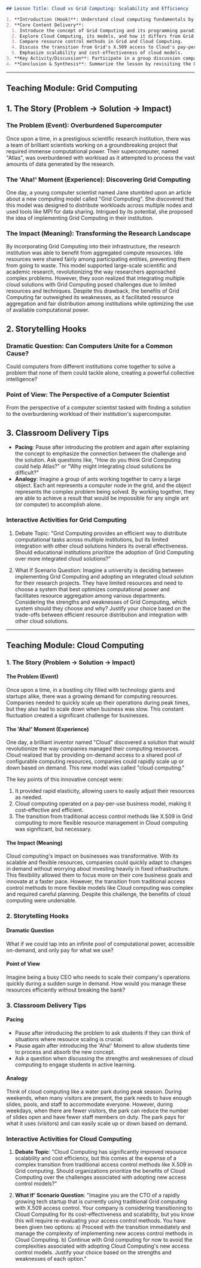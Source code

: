  ```markdown
## Lesson Title: Cloud vs Grid Computing: Scalability and Efficiency

1. **Introduction (Hook)**: Understand cloud computing fundamentals by comparing it with grid computing in a real-world scenario of resource management.
2. **Core Content Delivery**: 
   1. Introduce the concept of Grid Computing and its programming paradigms.
   2. Explore Cloud Computing, its models, and how it differs from Grid Computing.
   3. Compare resource control methods in Grid and Cloud Computing.
   4. Discuss the transition from Grid's X.509 access to Cloud's pay-per-use elasticity.
   5. Emphasize scalability and cost-effectiveness of cloud models.
3. **Key Activity/Discussion**: Participate in a group discussion comparing the pros and cons of Grid and Cloud Computing, focusing on resource control methods and accessibility.
4. **Conclusion & Synthesis**: Summarize the lesson by revisiting the Overall Summary and highlighting the importance of understanding cloud fundamentals for scalable and cost-effective solutions.
```


---

## Teaching Module: Grid Computing
 ## 1. The Story (Problem -> Solution -> Impact)
### The Problem (Event): Overburdened Supercomputer
Once upon a time, in a prestigious scientific research institution, there was a team of brilliant scientists working on a groundbreaking project that required immense computational power. Their supercomputer, named "Atlas", was overburdened with workload as it attempted to process the vast amounts of data generated by the research.

### The 'Aha!' Moment (Experience): Discovering Grid Computing
One day, a young computer scientist named Jane stumbled upon an article about a new computing model called "Grid Computing". She discovered that this model was designed to distribute workloads across multiple nodes and used tools like MPI for data sharing. Intrigued by its potential, she proposed the idea of implementing Grid Computing in their institution.

### The Impact (Meaning): Transforming the Research Landscape
By incorporating Grid Computing into their infrastructure, the research institution was able to benefit from aggregated compute resources. Idle resources were shared fairly among participating entities, preventing them from going to waste. This model supported large-scale scientific and academic research, revolutionizing the way researchers approached complex problems. However, they soon realized that integrating multiple cloud solutions with Grid Computing posed challenges due to limited resources and techniques. Despite this drawback, the benefits of Grid Computing far outweighed its weaknesses, as it facilitated resource aggregation and fair distribution among institutions while optimizing the use of available computational power.

## 2. Storytelling Hooks
### Dramatic Question: Can Computers Unite for a Common Cause?
Could computers from different institutions come together to solve a problem that none of them could tackle alone, creating a powerful collective intelligence?

### Point of View: The Perspective of a Computer Scientist
From the perspective of a computer scientist tasked with finding a solution to the overburdening workload of their institution's supercomputer.

## 3. Classroom Delivery Tips
- **Pacing**: Pause after introducing the problem and again after explaining the concept to emphasize the connection between the challenge and the solution. Ask questions like, "How do you think Grid Computing could help Atlas?" or "Why might integrating cloud solutions be difficult?"
- **Analogy**: Imagine a group of ants working together to carry a large object. Each ant represents a computer node in the grid, and the object represents the complex problem being solved. By working together, they are able to achieve a result that would be impossible for any single ant (or computer) to accomplish alone.

### Interactive Activities for Grid Computing
 1. Debate Topic: "Grid Computing provides an efficient way to distribute computational tasks across multiple institutions, but its limited integration with other cloud solutions hinders its overall effectiveness. Should educational institutions prioritize the adoption of Grid Computing over more integrated cloud solutions?"

2. What If Scenario Question: Imagine a university is deciding between implementing Grid Computing and adopting an integrated cloud solution for their research projects. They have limited resources and need to choose a system that best optimizes computational power and facilitates resource aggregation among various departments. Considering the strengths and weaknesses of Grid Computing, which system should they choose and why? Justify your choice based on the trade-offs between efficient resource distribution and integration with other cloud solutions.


---

## Teaching Module: Cloud Computing
 ### 1. The Story (Problem -> Solution -> Impact)
#### The Problem (Event)
Once upon a time, in a bustling city filled with technology giants and startups alike, there was a growing demand for computing resources. Companies needed to quickly scale up their operations during peak times, but they also had to scale down when business was slow. This constant fluctuation created a significant challenge for businesses.

#### The 'Aha!' Moment (Experience)
One day, a brilliant inventor named "Cloud" discovered a solution that would revolutionize the way companies managed their computing resources. Cloud realized that by providing on-demand access to a shared pool of configurable computing resources, companies could rapidly scale up or down based on demand. This new model was called "cloud computing."

The key points of this innovative concept were:
1. It provided rapid elasticity, allowing users to easily adjust their resources as needed.
2. Cloud computing operated on a pay-per-use business model, making it cost-effective and efficient.
3. The transition from traditional access control methods like X.509 in Grid computing to more flexible resource management in Cloud computing was significant, but necessary.

#### The Impact (Meaning)
Cloud computing's impact on businesses was transformative. With its scalable and flexible resources, companies could quickly adapt to changes in demand without worrying about investing heavily in fixed infrastructure. This flexibility allowed them to focus more on their core business goals and innovate at a faster pace. However, the transition from traditional access control methods to more flexible models like Cloud computing was complex and required careful planning. Despite this challenge, the benefits of cloud computing were undeniable.

### 2. Storytelling Hooks
#### Dramatic Question
What if we could tap into an infinite pool of computational power, accessible on-demand, and only pay for what we use?

#### Point of View
Imagine being a busy CEO who needs to scale their company's operations quickly during a sudden surge in demand. How would you manage these resources efficiently without breaking the bank?

### 3. Classroom Delivery Tips
#### Pacing
- Pause after introducing the problem to ask students if they can think of situations where resource scaling is crucial.
- Pause again after introducing the 'Aha!' Moment to allow students time to process and absorb the new concept.
- Ask a question when discussing the strengths and weaknesses of cloud computing to engage students in active learning.

#### Analogy
Think of cloud computing like a water park during peak season. During weekends, when many visitors are present, the park needs to have enough slides, pools, and staff to accommodate everyone. However, during weekdays, when there are fewer visitors, the park can reduce the number of slides open and have fewer staff members on duty. The park pays for what it uses (visitors) and can easily scale up or down based on demand.

### Interactive Activities for Cloud Computing
 1. **Debate Topic**: "Cloud Computing has significantly improved resource scalability and cost efficiency, but this comes at the expense of a complex transition from traditional access control methods like X.509 in Grid computing. Should organizations prioritize the benefits of Cloud Computing over the challenges associated with adopting new access control models?"

2. **What If' Scenario Question**: "Imagine you are the CTO of a rapidly growing tech startup that is currently using traditional Grid computing with X.509 access control. Your company is considering transitioning to Cloud Computing for its cost-effectiveness and scalability, but you know this will require re-evaluating your access control methods. You have been given two options: 
   a) Proceed with the transition immediately and manage the complexity of implementing new access control methods in Cloud Computing.
   b) Continue with Grid computing for now to avoid the complexities associated with adopting Cloud Computing's new access control models.
   Justify your choice based on the strengths and weaknesses of each option."